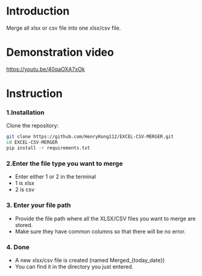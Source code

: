 # Introduction
Merge all xlsx or csv file into one xlsx/csv file.
# Demonstration video
https://youtu.be/40qaOXA7xOk
# Instruction
### 1.Installation
Clone the repository:
```bash
git clone https://github.com/HenryKong112/EXCEL-CSV-MERGER.git
cd EXCEL-CSV-MERGER
pip install -r requirements.txt
```
### 2.Enter the file type you want to merge

- Enter either 1 or 2 in the terminal
- 1 is xlsx
- 2 is csv

### 3. Enter your file path

- Provide the file path where all the XLSX/CSV files you want to merge are stored.
- Make sure they have common columns so that there will be no error.

### 4. Done

- A new xlsx/csv file is created (named Merged_{today_date})
- You can find it in the directory you just entered.

